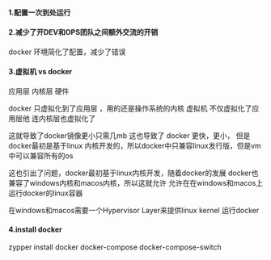 #### 1.配置一次到处运行
#### 2.减少了开DEV和OPS团队之间额外交流的开销
docker 环境简化了配置，减少了错误
#### 3.虚拟机 vs docker
应用层 内核层 硬件

docker 只虚拟化到了应用层 ，用的还是操作系统的内核
虚拟机 不仅虚拟化了应用层他 连内核层也虚拟化了

这就导致了docker镜像更小只需几mb
这也导致了 docker 更快，更小，
但是docker最初是基于linux 内核开发的，所以docker中只兼容linux发行版，但是vm中可以兼容所有的os

这也引出了问题，docker最初基于linux内核开发，随着docker的发展
docker也兼容了windows内核和macos内核，所以这就允许
允许在在windows和macos上运行docker的linux容器

在windows和macos需要一个Hypervisor Layer来提供linux kernel 运行docker
#### 4.install docker

zypper install docker docker-compose docker-compose-switch